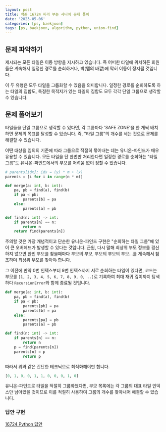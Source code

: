 ```yaml
---
layout: post
title: 백준 16724 피리 부는 사나이 문제 풀이
date: '2023-05-06'
categories: [ps, baekjoon]
tags: [ps, baekjoon, algorithm, python, union-find]
---
```


## 문제 파악하기

제시되는 모든 타일은 이동 방향을 지시하고 있습니다. 즉 어떠한 타일에 위치하든 회원들은 계속해서 일정한 경로를 순회하거나, 벽(맵의 바깥)에 막혀 이동이 정지될 것입니다.  

이 두 유형은 모두 타일을 그룹화할 수 있음을 의미합니다. 일정한 경로를 순회하도록 하는 타일의 집합도, 특정한 목적지가 있는 타일의 집합도 모두 각각 단일 그룹으로 생각할 수 있습니다.  

## 문제 풀어보기

타일들을 단일 그룹으로 생각할 수 있다면, 각 그룹마다 'SAFE ZONE'을 한 개씩 배치하면 문제의 목표를 달성할 수 있습니다. 즉, "타일 그룹"의 개수를 세는 것으로 문제를 해결할 수 있습니다.  

어떤 대상을 임의의 기준에 따라 그룹으로 적절히 묶어내는 데는 유니온-파인드가 매우 유용할 수 있습니다. 모든 타일을 단 한번만 처리한다면 일정한 경로를 순회하는 "타일 그룹"도 유니온-파인드에서의 부모를 어려움 없이 정할 수 있습니다.  

```python
# parents[idx]; idx = (y) * m + (x)
parents = [i for i in range(n * m)]

def merge(a: int, b: int):
    pa, pb = find(a), find(b)
    if pa < pb:
        parents[b] = pa
    else:
        parents[a] = pb

def find(n: int) -> int:
    if parents[n] == n:
        return n
    return find(parents[n])
```

주의할 것은 가장 개념적이고 단순한 유니온-파인드 구현은 "순회하는 타일 그룹"에 있어 큰 오버헤드가 발생할 수 있다는 것입니다. 근원, 다시 말해 최상위 부모 정보를 갱신하지 않으면 한번 부모를 찾을때마다 부모의 부모, 부모의 부모의 부모...를 계속해서 참조하며 최상위 부모를 찾아야 합니다.  

그 이전에 만약 0번 인덱스부터 9번 인덱스까지 서로 순회하는 타일이 있다면, 코드는 부모를 `[1, 2, 3, 4, 5, 6, 7, 8, 9, 0, ..]`로 기록하여 최대 재귀 깊이까지 탐색하다 `RecursionError`와 함께 종료될 것입니다.  

```python
def merge(a: int, b: int):
    pa, pb = find(a), find(b)
    if pa < pb:
        parents[pb] = pa
        parents[b] = pa
    else:
        parents[pa] = pb
        parents[a] = pb

def find(n: int) -> int:
    if parents[n] == n:
        return n
    p = find(parents[n])
    parents[n] = p
        return p
```

따라서 위와 같은 간단한 테크닉으로 최적화해야만 합니다.  

```python
[0, 1, 0, 0, 1, 1, 0, 0, 0, 1, 0]
```

유니온-파인드로 타일을 적절히 그룹화했다면, 부모 목록에는 각 그룹의 대표 타일 인덱스만 남아있을 것이므로 이를 적절히 사용하여 그룹의 개수를 찾아내어 해결할 수 있습니다.  

### 답안 구현

[16724 Python 답안](https://github.com/ShapeLayer/training/blob/main/tasks/online_judge/baekjoon/python/16724.py)  
